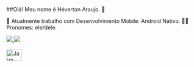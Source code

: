 ##Olá! Meu nome é Héverton Araujo. 👋

📱 Atualmente trabalho com Desenvolvimento Mobile: Android Nativo.
👨‍💻 Pronomes: ele/dele.

<div>
  <a href="https://github.com/hevertonaraujomachado/hevertonaraujomachado">
    <img height"180em" src="https://github-readme-stats.vercel.app/api?username=hevertonaraujomachado&show_icons=true&theme=dracula&include_all_commits=true&count_private=true"/>
    <img height"180em" src="https://github-readme-stats.vercel.app/api/top-langs/?username=hevertonaraujomachado&layout=compact&langs_count=16&theme=dracula"/>
</div>
<div style="display: inline-block;"><br>
    <img align="center" alt="Java" height="30" width="40" src="https://cdn.jsdelivr.net/gh/devicons/devicon@v2.14.0/icons/java/java-original.svg" />



</div>   


